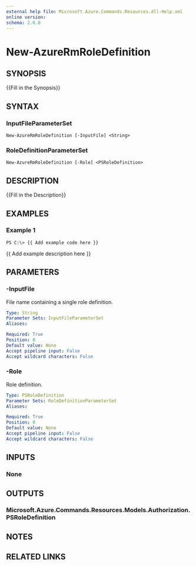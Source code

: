 ```yaml
---
external help file: Microsoft.Azure.Commands.Resources.dll-Help.xml
online version: 
schema: 2.0.0
---
```


# New-AzureRmRoleDefinition

## SYNOPSIS
{{Fill in the Synopsis}}

## SYNTAX

### InputFileParameterSet
```
New-AzureRmRoleDefinition [-InputFile] <String>
```

### RoleDefinitionParameterSet
```
New-AzureRmRoleDefinition [-Role] <PSRoleDefinition>
```

## DESCRIPTION
{{Fill in the Description}}

## EXAMPLES

### Example 1
```
PS C:\> {{ Add example code here }}
```

{{ Add example description here }}

## PARAMETERS

### -InputFile
File name containing a single role definition.

```yaml
Type: String
Parameter Sets: InputFileParameterSet
Aliases: 

Required: True
Position: 0
Default value: None
Accept pipeline input: False
Accept wildcard characters: False
```

### -Role
Role definition.

```yaml
Type: PSRoleDefinition
Parameter Sets: RoleDefinitionParameterSet
Aliases: 

Required: True
Position: 0
Default value: None
Accept pipeline input: False
Accept wildcard characters: False
```

## INPUTS

### None


## OUTPUTS

### Microsoft.Azure.Commands.Resources.Models.Authorization.PSRoleDefinition


## NOTES

## RELATED LINKS

